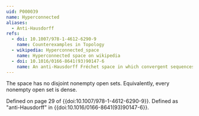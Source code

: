 ```yaml
---
uid: P000039
name: Hyperconnected
aliases:
  - Anti-Hausdorff
refs:
  - doi: 10.1007/978-1-4612-6290-9
    name: Counterexamples in Topology
  - wikipedia: Hyperconnected_space
    name: Hyperconnected space on wikipedia
  - doi: 10.1016/0166-8641(93)90147-6
    name: An anti-Hausdorff Fréchet space in which convergent sequences have unique limits
---
```


The space has no disjoint nonempty open sets. Equivalently, every nonempty open set is dense.

Defined on page 29 of {{doi:10.1007/978-1-4612-6290-9}}. Defined as "anti-Hausdorff" in {{doi:10.1016/0166-8641(93)90147-6}}.
